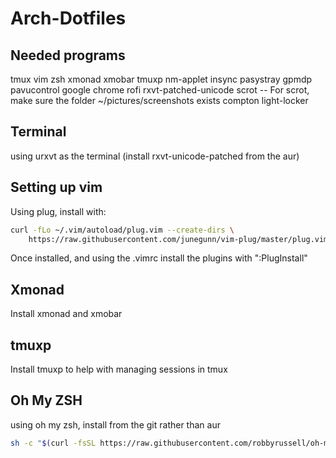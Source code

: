 # Arch-Dotfiles
## Needed programs
tmux
vim
zsh
xmonad
xmobar
tmuxp
nm-applet
insync
pasystray
gpmdp
pavucontrol
google chrome
rofi
rxvt-patched-unicode
scrot
-- For scrot, make sure the folder ~/pictures/screenshots exists
compton
light-locker

## Terminal
using urxvt as the terminal (install rxvt-unicode-patched from the aur)

## Setting up vim
Using plug, install with:
```sh
curl -fLo ~/.vim/autoload/plug.vim --create-dirs \
    https://raw.githubusercontent.com/junegunn/vim-plug/master/plug.vim
```
Once installed, and using the .vimrc install the plugins with ":PlugInstall"

## Xmonad
Install xmonad and xmobar

## tmuxp
Install tmuxp to help with managing sessions in tmux

## Oh My ZSH
using oh my zsh, install from the git rather than aur
```sh
sh -c "$(curl -fsSL https://raw.githubusercontent.com/robbyrussell/oh-my-zsh/master/tools/install.sh)"
```
